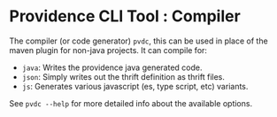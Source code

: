 Providence CLI Tool : Compiler
==============================

The compiler (or code generator) `pvdc`, this can be used in place of the maven
plugin for non-java projects. It can compile for:

- `java`: Writes the providence java generated code.
- `json`: Simply writes out the thrift definition as thrift files.
- `js`: Generates various javascript (es, type script, etc) variants.

See `pvdc --help` for more detailed info about the available options.
